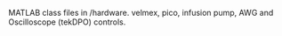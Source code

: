 MATLAB class files in /hardware.
velmex, pico, infusion pump, AWG and Oscilloscope (tekDPO) controls.
